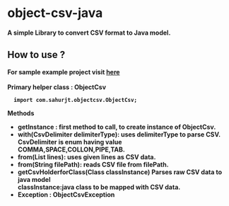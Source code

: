 # object-csv-java
<b>
A simple Library to convert CSV format to Java model.
</b>

<h2>How to use ?</h2>
<b> For sample example project visit <a href="https://github.com/Rjtsahu/object-csv-java-example">here</a> </a>
<br/>
<br/>

<div>
  <span>Primary helper class : </span>
  <b>ObjectCsv</b>
    <br/>
  <code>
  import com.sahurjt.objectcsv.ObjectCsv;
  </code>
  <br/>
  <b>Methods</b>
    <br/>
  <ul>
    <li>
      <b>getInstance : </b> first method to call, to create instance of ObjectCsv.
      <br/>     
    </li>
    <li>
            <b>with(CsvDelimiter delimiterType): </b> uses delimiterType to parse CSV.
      <br/>
      CsvDelimiter is enum having value COMMA,SPACE,COLLON,PIPE,TAB.
    </li>
    <li>     <b>from(List<String> lines): </b> uses given lines as CSV data.
   </li>
    <li><b>from(String filePath): </b> reads CSV file from filePath.</li>
    <li>      <b>getCsvHolderforClass(Class<T> classInstance) </b>
      Parses raw CSV data to java model
      <br/>classInstance:java class to be mapped with CSV data.</li>
    <li> <b>Exception : ObjectCsvException </b></li>
  </ul>
</div>
